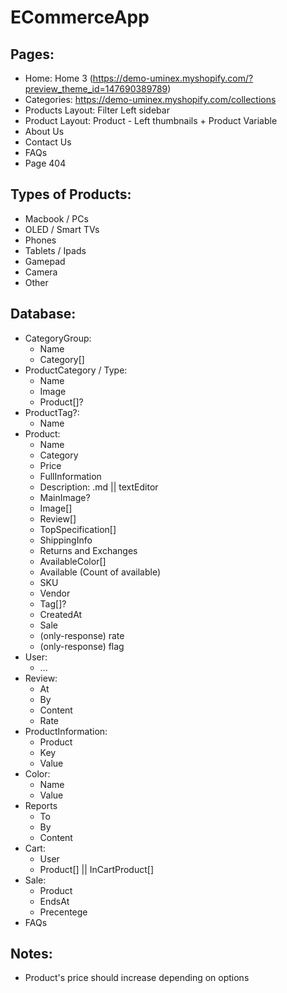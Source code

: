 # ECommerceApp

## Pages:
- Home: Home 3 (https://demo-uminex.myshopify.com/?preview_theme_id=147690389789)
- Categories: https://demo-uminex.myshopify.com/collections
- Products Layout: Filter Left sidebar
- Product Layout: Product - Left thumbnails + Product Variable
- About Us
- Contact Us
- FAQs
- Page 404

## Types of Products:
- Macbook / PCs
- OLED / Smart TVs
- Phones
- Tablets / Ipads
- Gamepad
- Camera
- Other

## Database:
- CategoryGroup:
    - Name
    - Category[]
- ProductCategory / Type:
    - Name
    - Image
    - Product[]?
- ProductTag?:
    - Name
- Product:
    - Name
    - Category
    - Price
    - FullInformation
    - Description: .md || textEditor
    - MainImage?
    - Image[]
    - Review[]
    - TopSpecification[]
    - ShippingInfo
    - Returns and Exchanges
    - AvailableColor[]
    - Available (Count of available)
    - SKU
    - Vendor
    - Tag[]?
    - CreatedAt
    - Sale
    - (only-response) rate
    - (only-response) flag
- User:
    - ...
- Review:
    - At
    - By
    - Content
    - Rate
- ProductInformation:
    - Product
    - Key
    - Value
- Color:
    - Name
    - Value
- Reports
    - To
    - By
    - Content
- Cart:
    - User
    - Product[] || InCartProduct[]
- Sale:
    - Product
    - EndsAt
    - Precentege
- FAQs

## Notes:
- Product's price should increase depending on options